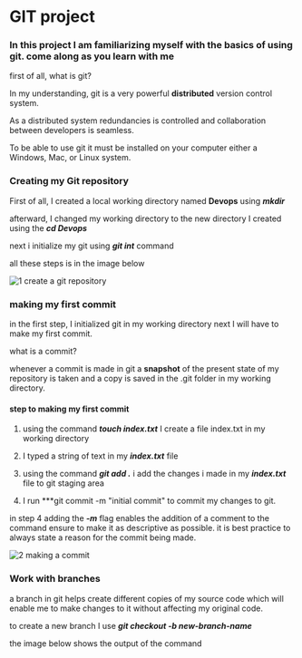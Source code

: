 # GIT project

### In this project I am familiarizing myself with the basics of using git. come along as you learn with me

first of all, what is git?

In my understanding, git is a very powerful **distributed** version control system. 

As a distributed system redundancies is controlled and collaboration between developers is seamless.

To be able to use git it must be installed on your computer either a Windows, Mac, or Linux system.

### Creating my Git repository

First of all, I created a local working directory named **Devops** using ***mkdir*** 

afterward, I changed my working directory to the new directory I created using the ***cd Devops*** 

next i initialize my git using ***git int*** command 

all these steps is in the image below

![1  create a git repository](https://github.com/brightfav/git-project-2/assets/107005839/b2cdb868-c7f5-42df-b4f3-b1757168ffbb)


### making my first commit

in the first step, I initialized git in my working directory next I will have to make my first commit.

what is a commit?

whenever a commit is made in git a **snapshot** of the present state of my repository is taken and a copy is saved in the .git folder in my working directory.

#### step to making my first commit

1. using the command ***touch index.txt*** I create a file index.txt in my working directory

2. I typed a string of text in my ***index.txt*** file

3. using the command ***git add .*** i add the changes i made in my ***index.txt*** file to git staging area

4. I run ***git commit -m "initial commit" to commit my changes to git.

in step 4 adding the ***-m*** flag enables the addition of a comment to the command ensure to make it as descriptive as possible. it is best practice to always state a reason for the commit being made.  

![2 making a commit](https://github.com/brightfav/git-project-2/assets/107005839/fff52bfb-68c0-4442-8802-08914916b491)


### Work with branches

a branch in git helps create different copies of my source code which will enable me to make changes to it without affecting my original code.

to create a new branch I use ***git checkout -b new-branch-name***

the image below shows the output of the command














